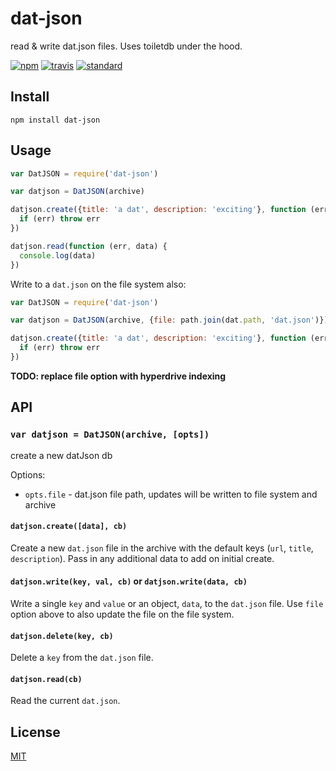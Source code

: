 # dat-json

read &amp; write dat.json files. Uses toiletdb under the hood.

[![npm][npm-image]][npm-url]
[![travis][travis-image]][travis-url]
[![standard][standard-image]][standard-url]

## Install

```
npm install dat-json
```

## Usage

```js
var DatJSON = require('dat-json')

var datjson = DatJSON(archive)

datjson.create({title: 'a dat', description: 'exciting'}, function (err) {
  if (err) throw err
})

datjson.read(function (err, data) {
  console.log(data)
})
```

Write to a `dat.json` on the file system also:

```js
var DatJSON = require('dat-json')

var datjson = DatJSON(archive, {file: path.join(dat.path, 'dat.json')})

datjson.create({title: 'a dat', description: 'exciting'}, function (err) {
  if (err) throw err
})
```

**TODO: replace file option with hyperdrive indexing**

## API

### `var datjson = DatJSON(archive, [opts])`

create a new datJson db

Options:

* `opts.file` - dat.json file path, updates will be written to file system and archive

#### `datjson.create([data], cb)`

Create a new `dat.json` file in the archive with the default keys (`url`, `title`, `description`). Pass in any additional data to add on initial create.

#### `datjson.write(key, val, cb)` or `datjson.write(data, cb)`

Write a single `key` and `value` or an object, `data`, to the `dat.json` file. Use `file` option above to also update the file on the file system.

#### `datjson.delete(key, cb)`

Delete a `key` from the `dat.json` file.

#### `datjson.read(cb)`

Read the current `dat.json`.

## License

[MIT](LICENSE.md)

[npm-image]: https://img.shields.io/npm/v/dat-json.svg?style=flat-square
[npm-url]: https://www.npmjs.com/package/dat-json
[travis-image]: https://img.shields.io/travis/joehand/dat-json.svg?style=flat-square
[travis-url]: https://travis-ci.org/joehand/dat-json
[standard-image]: https://img.shields.io/badge/code%20style-standard-brightgreen.svg?style=flat-square
[standard-url]: http://npm.im/standard
